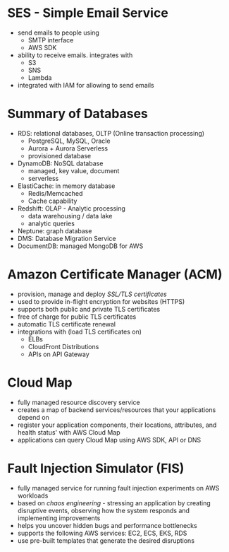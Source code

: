 # SES - Simple Email Service

- send emails to people using
    - SMTP interface
    - AWS SDK
- ability to receive emails. integrates with
    - S3
    - SNS
    - Lambda
- integrated with IAM for allowing to send emails

# Summary of Databases
- RDS: relational databases, OLTP (Online transaction processing)
    - PostgreSQL, MySQL, Oracle
    - Aurora + Aurora Serverless
    - provisioned database
- DynamoDB: NoSQL database
    - managed, key value, document
    - serverless
- ElastiCache: in memory database
    - Redis/Memcached
    - Cache capability
- Redshift: OLAP - Analytic processing
    - data warehousing / data lake
    - analytic queries
- Neptune: graph database
- DMS: Database Migration Service
- DocumentDB: managed MongoDB for AWS

# Amazon Certificate Manager (ACM)

- provision, manage and deploy *SSL/TLS certificates*
- used to provide in-flight encryption for websites (HTTPS)
- supports both public and private TLS certificates
- free of charge for public TLS certificates
- automatic TLS certificate renewal
- integrations with (load TLS certificates on)
    - ELBs
    - CloudFront Distributions
    - APIs on API Gateway
 
# Cloud Map

- fully managed resource discovery service
- creates a map of backend services/resources that your applications depend on
- register your application components, their locations, attributes, and health status' with AWS Cloud Map
- applications can query Cloud Map using AWS SDK, API or DNS

# Fault Injection Simulator (FIS)

- fully managed service for running fault injection experiments on AWS workloads
- based on *chaos engineering* - stressing an application by creating disruptive events, observing how the system responds and implementing improvements
- helps you uncover hidden bugs and performance bottlenecks
- supports the following AWS services: EC2, ECS, EKS, RDS
- use pre-built templates that generate the desired disruptions
